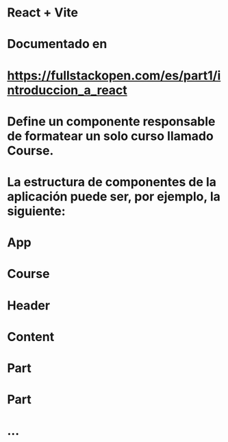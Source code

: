 # React + Vite
# Documentado en 
# https://fullstackopen.com/es/part1/introduccion_a_react

# Define un componente responsable de formatear un solo curso llamado Course.

# La estructura de componentes de la aplicación puede ser, por ejemplo, la siguiente:

# App
#   Course
#     Header
#     Content
#       Part
#       Part
 #      ...

